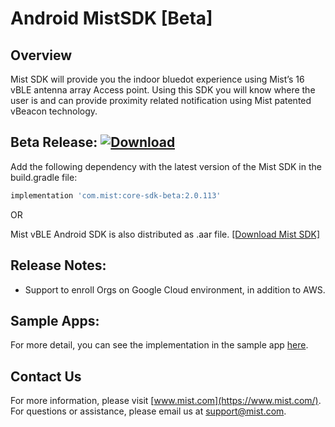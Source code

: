 # Android MistSDK [Beta]      

## Overview
Mist SDK will provide you the indoor bluedot experience using Mist’s 16 vBLE antenna array Access point. Using this SDK you will know where the user is and can provide proximity related notification using Mist patented vBeacon technology.

## Beta Release: [ ![Download](https://api.bintray.com/packages/mist/location/core-sdk-beta/images/download.svg?version=2.0.113) ](https://bintray.com/mist/location/core-sdk-beta/2.0.113/link)
Add the following dependency with the latest version of the Mist SDK in the build.gradle file:
```gradle
implementation 'com.mist:core-sdk-beta:2.0.113'
```
OR     

Mist vBLE Android SDK is also distributed as .aar file. [[Download Mist SDK]](https://github.com/mistsys/mist-vble-android-sdk/tree/beta/Library) 
 
 
## Release Notes:       
* Support to enroll Orgs on Google Cloud environment, in addition to AWS.


## Sample Apps:
For more detail, you can see the implementation in the sample app [here](https://github.com/mistsys/mist-vble-android-sdk/tree/beta/DemoApp).


## Contact Us
For more information, please visit [www.mist.com](https://www.mist.com/). For questions or assistance, please email us at support@mist.com.
